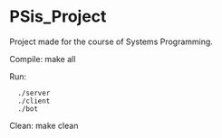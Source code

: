 # PSis_Project
Project made for the course of Systems Programming.

Compile: make all

Run:

      ./server
      ./client
      ./bot
      
Clean: make clean
